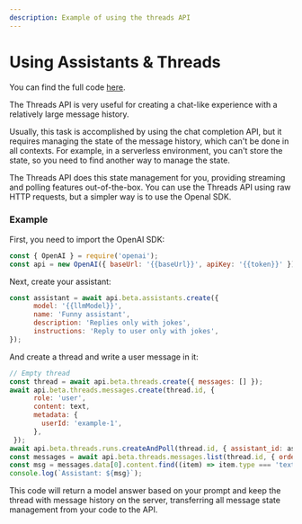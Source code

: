 ```yaml
---
description: Example of using the threads API
---
```


# Using Assistants & Threads

You can find the full code [here](https://github.com/aimlapi/threads-demo).

The Threads API is very useful for creating a chat-like experience with a relatively large message history.

Usually, this task is accomplished by using the chat completion API, but it requires managing the state of the message history, which can't be done in all contexts. For example, in a serverless environment, you can't store the state, so you need to find another way to manage the state.

The Threads API does this state management for you, providing streaming and polling features out-of-the-box. You can use the Threads API using raw HTTP requests, but a simpler way is to use the Openal SDK.

### **Example**

First, you need to import the OpenAI SDK:

```javascript
const { OpenAI } = require('openai');
const api = new OpenAI({ baseUrl: '{{baseUrl}}', apiKey: '{{token}}' })
```

Next, create your assistant:

```javascript
const assistant = await api.beta.assistants.create({
      model: '{{llmModel}}',
      name: 'Funny assistant',
      description: 'Replies only with jokes',
      instructions: 'Reply to user only with jokes',
});
```

And create a thread and write a user message in it:

```javascript
// Empty thread
const thread = await api.beta.threads.create({ messages: [] });
await api.beta.threads.messages.create(thread.id, {
      role: 'user',
      content: text,
      metadata: {
        userId: 'example-1',
      },
 });
await api.beta.threads.runs.createAndPoll(thread.id, { assistant_id: assistantId });
const messages = await api.beta.threads.messages.list(thread.id, { order: 'desc', limit: 1 });
const msg = messages.data[0].content.find((item) => item.type === 'text').text.value;
console.log(`Assistant: ${msg}`);
```

This code will return a model answer based on your prompt and keep the thread with message history on the server, transferring all message state management from your code to the API.
